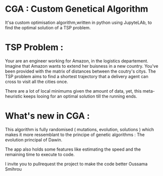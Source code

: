# CGA : Custom Genetical Algorithm
It'sa custom optimisation algorithm,written in python using JupyteLAb, to find the optimal solution of a TSP problem.

# TSP Problem :


Your are an engineer working for Amazon, in the logistics departement. Imagine that Amazon wants to extend her buisness in a new country. You've been provided
with the matrix of distances between the coutry's citys. The TSP problem aims to find a shortest trajectory that a delivery agent can cross to visit all the cities
once.

There are a lot of local minimums given the amount of data, yet, this meta-heuristic keeps looing for an optimal solution till the running ends.

# What's new in CGA :

This algorithm is fully randomised ( mutations, evolution, solutions ) which makes it more ressemblant to the principe of genetic algorithms : The evolution principal of Dawin.

The app also holds some features like estimating the speed and the remaining time to execute to code.

I invite you to pullrequest the project to make the code better
Oussama Smihrou 

